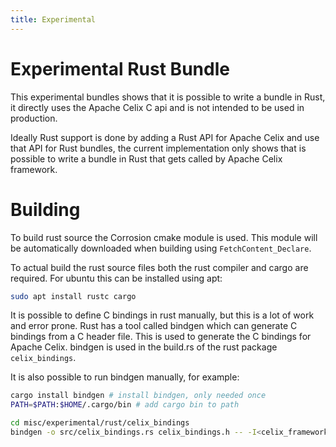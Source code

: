 ```yaml
---
title: Experimental
---
```


<!--
Licensed to the Apache Software Foundation (ASF) under one or more
contributor license agreements.  See the NOTICE file distributed with
this work for additional information regarding copyright ownership.
The ASF licenses this file to You under the Apache License, Version 2.0
(the "License"); you may not use this file except in compliance with
the License.  You may obtain a copy of the License at
   
    http://www.apache.org/licenses/LICENSE-2.0

Unless required by applicable law or agreed to in writing, software
distributed under the License is distributed on an "AS IS" BASIS,
WITHOUT WARRANTIES OR CONDITIONS OF ANY KIND, either express or implied.
See the License for the specific language governing permissions and
limitations under the License.
-->

# Experimental Rust Bundle 

This experimental bundles shows that it is possible to write a bundle in Rust, it directly uses the Apache Celix C api 
and is not intended to be used in production.

Ideally Rust support is done by adding a Rust API for Apache Celix and use that API for Rust bundles, the current
implementation only shows that is possible to write a bundle in Rust that gets called by Apache Celix framework. 

# Building

To build rust source the Corrosion cmake module is used. This module will be automatically downloaded when building 
using `FetchContent_Declare`.

To actual build the rust source files both the rust compiler and cargo are required. For ubuntu this can be installed
using apt:
```bash
sudo apt install rustc cargo
```
It is possible to define C bindings in rust manually, but this is a lot of work and error prone. Rust has a tool called
bindgen which can generate C bindings from a C header file. This is used to generate the C bindings for Apache Celix.
bindgen is used in the build.rs of the rust package `celix_bindings`.

It is also possible to run bindgen manually, for example:
```bash
cargo install bindgen # install bindgen, only needed once
PATH=$PATH:$HOME/.cargo/bin # add cargo bin to path

cd misc/experimental/rust/celix_bindings
bindgen -o src/celix_bindings.rs celix_bindings.h -- -I<celix_framework_include_dir> -I<celix_utils_include_dir>
```
